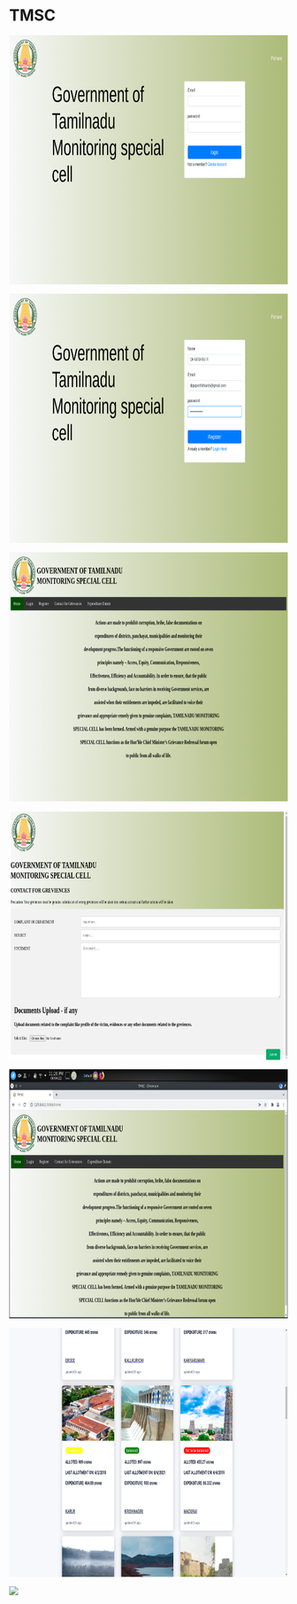 # TMSC


<img src="https://github.com/dharshini78/TMSC/blob/master/PROJECT%20SS/pic1.png"
     data-canonical-src="https://github.com/dharshini78/TMSC/blob/master/PROJECT%20SS/pic1.png" width="800" height="450" />

<img src="https://github.com/dharshini78/TMSC/blob/master/PROJECT%20SS/pic2.png"
     data-canonical-src="https://github.com/dharshini78/TMSC/blob/master/PROJECT%20SS/pic2.png" width="800" height="450" />

<img src="https://github.com/dharshini78/TMSC/blob/master/PROJECT%20SS/pic3.png" 
     data-canonical-src="https://github.com/dharshini78/TMSC/blob/master/PROJECT%20SS/pic3.png" width="800" height="450" />

<img src="https://github.com/dharshini78/TMSC/blob/master/PROJECT%20SS/pic4.png" 
     data-canonical-src="https://github.com/dharshini78/TMSC/blob/master/PROJECT%20SS/pic4.png" width= "800" height="450" />

<img src="https://github.com/dharshini78/TMSC/blob/master/PROJECT%20SS/pic5.png" 
     data-canonical-src="https://github.com/dharshini78/TMSC/blob/master/PROJECT%20SS/pic5.png" width="800" height="450" />

<img src="https://github.com/dharshini78/TMSC/blob/master/PROJECT%20SS/pic6.png" 
     data-canonical-src="https://github.com/dharshini78/TMSC/blob/master/PROJECT%20SS/pic6.png" width="800" height="450" />
     
<img src="https://github.com/asd/privategithubrepo/images/output/video1.gif" width="48">
